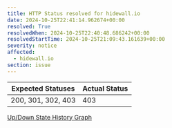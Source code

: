```yaml
---
title: HTTP Status resolved for hidewall.io
date: 2024-10-25T22:41:14.962674+00:00
resolved: True
resolvedWhen: 2024-10-25T22:40:48.686242+00:00
resolvedStartTime: 2024-10-25T21:09:43.161639+00:00
severity: notice
affected:
  - hidewall.io
section: issue
---
```


| Expected Statuses | Actual Status  |
|-------------------|----------------|
| 200, 301, 302, 403 | 403 |

[Up/Down State History Graph](hidewall.io-http.html)